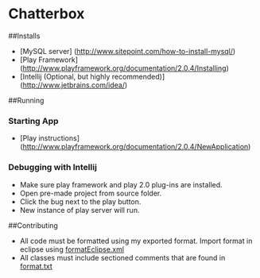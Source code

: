 Chatterbox
==============

##Installs

- [MySQL server] (http://www.sitepoint.com/how-to-install-mysql/)
- [Play Framework] (http://www.playframework.org/documentation/2.0.4/Installing)
- [Intellij (Optional, but highly recommended)] (http://www.jetbrains.com/idea/)


##Running

### Starting App

- [Play instructions] (http://www.playframework.org/documentation/2.0.4/NewApplication)

### Debugging with Intellij

- Make sure play framework and play 2.0 plug-ins are installed.
- Open pre-made project from source folder.
- Click the bug next to the play button. 
- New instance of play server will run.


##Contributing

- All code must be formatted using my exported format. Import format in eclipse using [formatEclipse.xml](Web-Chatterbox/blob/master/app/eclipseFormat.xml)
- All classes must include sectioned comments that are found in [format.txt](Web-Chatterbox/blob/master/app/format.txt)
